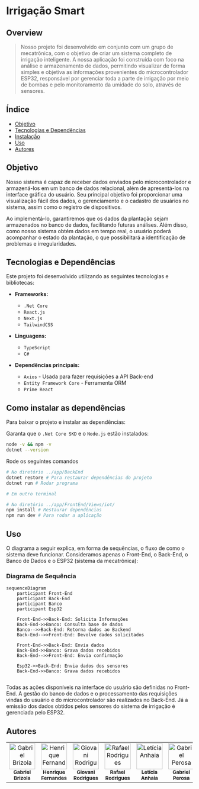 # Irrigação Smart

## Overview
> Nosso projeto foi desenvolvido em conjunto com um grupo de mecatrônica, com o objetivo de criar um sistema completo de irrigação inteligente. A nossa aplicação foi construída com foco na análise e armazenamento de dados, permitindo visualizar de forma simples e objetiva as informações provenientes do microcontrolador ESP32, responsável por gerenciar toda a parte de irrigação por meio de bombas e pelo monitoramento da umidade do solo, através de sensores.


## Índice

- [Objetivo](#objetivo)
- [Tecnologias e Dependências](#tecnologias-e-dependências)
- [Instalação](#instalação)
- [Uso](#uso)
- [Autores](#autores)

## Objetivo

Nosso sistema é capaz de receber dados enviados pelo microcontrolador e armazená-los em um banco de dados relacional, além de apresentá-los na interface gráfica do usuário. Seu principal objetivo foi proporcionar uma visualização fácil dos dados, o gerenciamento e o cadastro de usuários no sistema, assim como o registro de dispositivos.

Ao implementá-lo, garantiremos que os dados da plantação sejam armazenados no banco de dados, facilitando futuras análises. Além disso, como nosso sistema obtém dados em tempo real, o usuário poderá acompanhar o estado da plantação, o que possibilitará a identificação de problemas e irregularidades. 

## Tecnologias e Dependências

Este projeto foi desenvolvido utilizando as seguintes tecnologias e bibliotecas:

- **Frameworks:**
  - `.Net Core`
  - `React.js`
  - `Next.js`
  - `TailwindCSS`
- **Linguagens:**
  - `TypeScript`
  - `C#`

- **Dependências principais:**
  - `Axios` - Usada para fazer requisições a API Back-end
  - `Entity Framework Core` - Ferramenta ORM
  - `Prime React` 
## Como instalar as dependências

Para baixar o projeto e instalar as dependências:

Garanta que o `.Net Core SKD` e o `Node.js` estão instalados:
```bash
node -v && npm -v
dotnet --version
```

Rode os seguintes comandos
```bash
# No diretório ../app/BackEnd
dotnet restore # Para restaurar dependências do projeto
dotnet run # Rodar programa

# Em outro terminal

# No diretório ../app/FrontEnd/Views/iot/
npm install # Restaurar dependências
npm run dev # Para rodar a aplicação
```

## Uso
O diagrama a seguir explica, em forma de sequências, o fluxo de como o sistema deve funcionar. Consideramos apenas o Front-End, o Back-End, o Banco de Dados e o ESP32 (sistema da mecatrônica):

### Diagrama de Sequência

```mermaid
sequenceDiagram
    participant Front-End
    participant Back-End
    participant Banco
    participant Esp32

    Front-End->>Back-End: Solicita Informações
    Back-End->>Banco: Consulta base de dados
    Banco-->>Back-End: Retorna dados ao Backend
    Back-End-->>Front-End: Devolve dados solicitados
    
    Front-End->>Back-End: Envia dados
    Back-End->>Banco: Grava dados recebidos
    Back-End-->>Front-End: Envia confirmação

    Esp32->>Back-End: Envia dados dos sensores
    Back-End->>Banco: Grava dados recebidos
    
```

Todas as ações disponíveis na interface do usuário são definidas no Front-End. A gestão do banco de dados e o processamento das requisições vindas do usuário e do microcontrolador são realizados no Back-End. Já a emissão dos dados obtidos pelos sensores do sistema de irrigação é gerenciada pelo ESP32.

## Autores
<div align="center">
<table>
  <tr>
    <td align="center">
      <a href="https://github.com/GBrizola">
        <img src=https://avatars.githubusercontent.com/u/158374028?v=4 width="70px;" alt="Gabriel Brizola"/><br>
        <sub>
          <b>Gabriel Brizola</b>
        </sub>
      </a>
    </td>
    <td align="center">
      <a href="https://github.com/Henferper">
        <img src=https://avatars.githubusercontent.com/u/106565109?v=4 width="70px;" alt="Henrique Fernandes"/><br>
        <sub>
          <b>Henrique Fernandes</b>
        </sub>
      </a>
    </td>
    <td align="center">
      <a href="https://github.com/Giovani-RodriguesS">
        <img src="https://avatars.githubusercontent.com/u/121878338?v=4" width="70px;" alt="Giovani Rodrigues"/><br>
        <sub>
          <b>Giovani Rodrigues</b>
        </sub>
      </a>
    </td>
    <td align="center">
      <a href="https://github.com/rafael-rodrigues01">
        <img src="https://avatars.githubusercontent.com/u/106329803?v=4" width="70px;" alt="Rafael Rodrigues"/><br>
        <sub>
          <b>Rafael Rodrigues</b>
        </sub>
      </a>
    </td>
    <td align="center">
      <a href="https://github.com/Anhaia09">
        <img src="https://avatars.githubusercontent.com/u/159202049?v=4" width="70px;" alt="Letícia Anhaia"/><br>
        <sub>
          <b>Letícia Anhaia</b>
        </sub>
      </a>
    </td>
    <td align="center">
      <a href="https://github.com/GabrielPerosa">
        <img src="https://avatars.githubusercontent.com/u/159202121?v=4" width="70px;" alt="Gabriel Perosa"/><br>
        <sub>
          <b>Gabriel Perosa</b>
        </sub>
      </a>
    </td>
    
  </tr>
</table>
</div>

